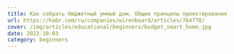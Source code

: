 ```yaml
---
title: Как собрать бюджетный умный дом. Общие принципы проектирования
url: https://habr.com/ru/companies/wirenboard/articles/764778/
cover: /img/articles/educational/beginners/budget_smart_home.jpg
date: 2023-10-03
category: beginners
---
```


